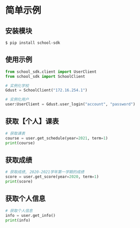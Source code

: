 # 简单示例

## 安装模块
```Shell
$ pip install school-sdk
```

## 使用示例

```py
from school_sdk.client import UserClient
from school_sdk import SchoolClient

# 实例化学校
Gdust = SchoolClient("172.16.254.1")

# 实例化用户
user:UserClient = Gdust.user_login("account", "password")
```

## 获取【个人】课表

```py
# 获取课表
course = user.get_schedule(year=2021, term=1)
print(course)
```

## 获取成绩
```py
# 获取成绩, 2020-2021学年第一学期的成绩
score = user.get_score(year=2020, term=1)
print(score)
```

## 获取个人信息
```py
# 获取个人信息
info = user.get_info()
print(info)
```
